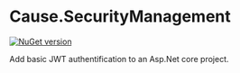 # Cause.SecurityManagement
[![NuGet version](https://badge.fury.io/nu/Cause.SecurityManagement.svg)](https://badge.fury.io/nu/Cause.SecurityManagement)

Add basic JWT authentification to an Asp.Net core project.
